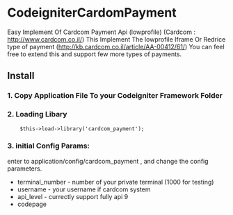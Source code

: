 # CodeigniterCardomPayment
Easy Implement Of Cardcom Payment Api (lowprofile) (Cardcom : http://www.cardcom.co.il/)
This Implement The lowprofile Iframe Or Redrice type of payment (http://kb.cardcom.co.il/article/AA-00412/61/)
You can feel free to extend this and support few more types of payments.

## Install
### 1. Copy Application File To your Codeigniter Framework Folder
### 2. Loading Libary
```
    $this->load->library('cardcom_payment');
```
### 3. initial Config Params:
enter to application/config/cardcom_payment , and change the config parameters.
* terminal_number - number of your private terminal (1000 for testing)
* username - your username if cardcom system
* api_level - currectly support fully api 9
* codepage
  
